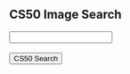 
  <html>
    <title>Image Search</title>
  <head>
    <h2>CS50 Image Search</h2>
  </head>
  <body>
    <form action="https://www.google.com/search" method="get">
      <input name="q" type="text"/>
      <br/>
      <input name="tbm" value="isch" type="hidden"/>
      <br/>
      <input type="submit" value="CS50 Search"/>
  </form>
  </body>
</html>

